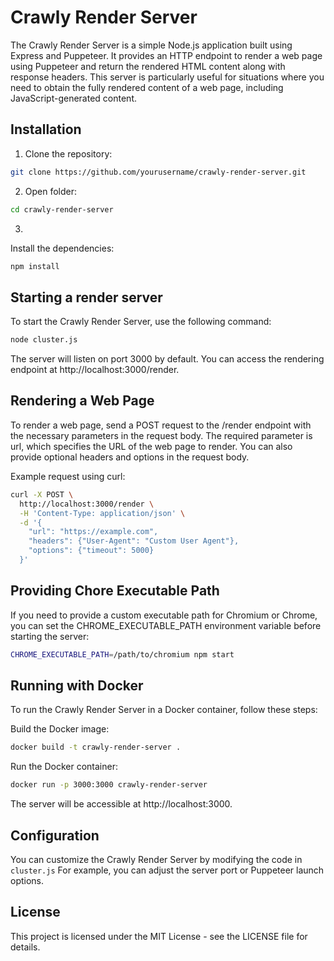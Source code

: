 
# Crawly Render Server
The Crawly Render Server is a simple Node.js application built using Express and Puppeteer. It provides an HTTP endpoint to render a web page using Puppeteer and return the rendered HTML content along with response headers. This server is particularly useful for situations where you need to obtain the fully rendered content of a web page, including JavaScript-generated content.

## Installation

1. Clone the repository:

``` sh
git clone https://github.com/yourusername/crawly-render-server.git
```

2. Open folder:
``` sh
cd crawly-render-server
```

3.
Install the dependencies:

``` sh
npm install
```

## Starting a render server

To start the Crawly Render Server, use the following command:

``` sh
node cluster.js
```

The server will listen on port 3000 by default. You can access the rendering endpoint at http://localhost:3000/render.


## Rendering a Web Page
To render a web page, send a POST request to the /render endpoint with the necessary parameters in the request body. The required parameter is url, which specifies the URL of the web page to render. You can also provide optional headers and options in the request body.

Example request using curl:

``` sh
curl -X POST \
  http://localhost:3000/render \
  -H 'Content-Type: application/json' \
  -d '{
    "url": "https://example.com",
    "headers": {"User-Agent": "Custom User Agent"},
    "options": {"timeout": 5000}
  }'
```

## Providing Chore Executable Path
If you need to provide a custom executable path for Chromium or Chrome, you can set the CHROME_EXECUTABLE_PATH environment variable before starting the server:

``` sh
CHROME_EXECUTABLE_PATH=/path/to/chromium npm start
```

## Running with Docker
To run the Crawly Render Server in a Docker container, follow these steps:

Build the Docker image:

``` sh
docker build -t crawly-render-server .
```

Run the Docker container:

``` sh
docker run -p 3000:3000 crawly-render-server
```

The server will be accessible at http://localhost:3000.

## Configuration
You can customize the Crawly Render Server by modifying the code in `cluster.js` For example, you can adjust the server port or Puppeteer launch options.

## License
This project is licensed under the MIT License - see the LICENSE file for details.